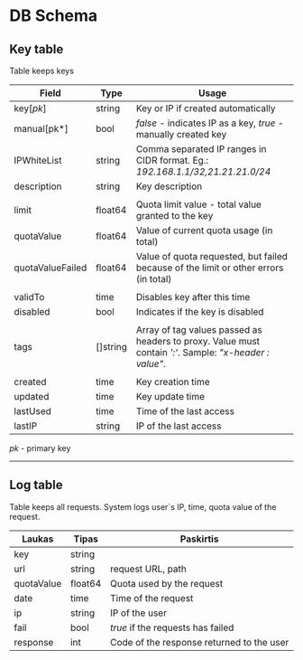 # DB Schema

## Key table

Table keeps keys

| Field | Type | Usage |
| ---|-|-|
| key[*pk*] | string | Key or IP if created automatically |
| manual[pk*] | bool | *false* - indicates IP as a key, *true* - manually created key |
| IPWhiteList | string | Comma separated IP ranges in CIDR format. Eg.: *192.168.1.1/32,21.21.21.0/24* |
| description | string | Key description |
||
| limit   | float64 | Quota limit value - total value granted to the key |
| quotaValue | float64 | Value of current quota usage (in total) |
| quotaValueFailed | float64 | Value of quota requested, but failed because of the limit or other errors (in total) |
||
| validTo | time | Disables key after this time |
| disabled | bool | Indicates if the key is disabled |
||
| tags | []string | Array of tag values passed as headers to proxy. Value must contain *':'*. Sample: *"x-header : value"*. |
||
| created | time | Key creation time |
| updated | time | Key update time |
| lastUsed | time | Time of the last access |
| lastIP | string | IP of the last access |

*pk* - primary key

---

## Log table

Table keeps all requests. System logs user`s IP, time, quota value of the request.

| Laukas| Tipas | Paskirtis |
| ---|-|-|
| key | string | |
| url | string | request URL, path |
| quotaValue | float64 | Quota used by the request |
| date | time | Time of the request |
| ip | string | IP of the user |
| fail | bool | *true* if the requests has failed |
| response | int | Code of the response returned to the user |
